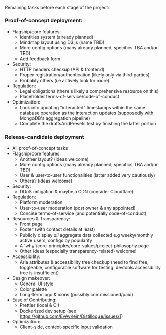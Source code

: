 Remaining tasks before each stage of the project:

### Proof-of-concept deployment:
* Flagship/core features:
  * Identities system (already planned)
  * Mindmap layout using D3.js (name TBD)
  * More config options (many already planned, specifics TBA and/or TBD)
  * Add feedback form
* Security:
  * HTTP headers checkup (API & frontend)
  * Proper registration/authentication (likely only via third parties)
  * Probably others (i.e actively look for more)
* Regulation:
  * Legal obligations (there's likely a comprehensive resource on this)
  * Placeholder terms-of-service/code-of-conduct
* Optimization:
  * Look into updating "interacted" timestamps within the same database operation as the interaction updates (supposedly with MongoDB's aggregation pipeline)
  * Complete the draftsAndPresets test by finishing the latter portion

### Release-candidate deployment
* All proof-of-concept tasks
* Flagship/core features:
  * Another layout? (ideas welcome)
  * More config options (many already planned, specifics TBA and/or TBD)
  * User & user-to-user functionalities (latter added very cautiously)
  * Others? (ideas welcome)
* Security:
  * DDoS mitigation & maybe a CDN (consider Cloudflare)
* Regulation:
  * Platform moderation
  * User-to-user moderation (post owner & any appointed)
  * Concise terms-of-service (and potentially code-of-conduct)
* Resources & Transparency:
  * Front page
  * Footer (with contact details at least)
  * Publicly display *all* aggregate data collected e.g weeky/monthly active users, configs by popularity
  * A 'why'/core-principles/core-values/project-philosophy page
  * Other ideas (especially transparency-related) welcome!
* Accessibility:
  * Aria attributes & accessibility tree checkup (need to find free, toggleable, configurable software for testing. devtools accessibility tree is insufficient)
* Design makeover:
  * General UI style
  * Color palette
  * Long-term logo & icons (possibly commissioned/paid)
* Ease of Contributing:
  * Prettier (local & CI)
  * Dockerized dev setup (see https://github.com/EvAvKein/Distillogue/issues/1)
* Optimization:
  * Client-side, context-specific input validation